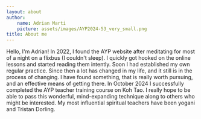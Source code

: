 ```yaml
---
layout: about
author:
    name: Adrian Marti
    picture: assets/images/AYP2024-53_very_small.png
title: About me
---
```


Hello, I'm Adrian! In 2022, I found the AYP website after meditating for most of a night on a flixbus (I couldn't sleep). I quickly got hooked on the online lessons and started reading them intently. Soon I had established my own regular practice. Since then a lot has changed in my life, and it still is in the process of changing. I have found something, that is really worth pursuing, and an effective means of getting there. In October 2024 I successfully completed the AYP teacher training course on Koh Tao. I really hope to be able to pass this wonderful, mind-expanding technique along to others who might be interested. My most influential spiritual teachers have been yogani and Tristan Dorling.